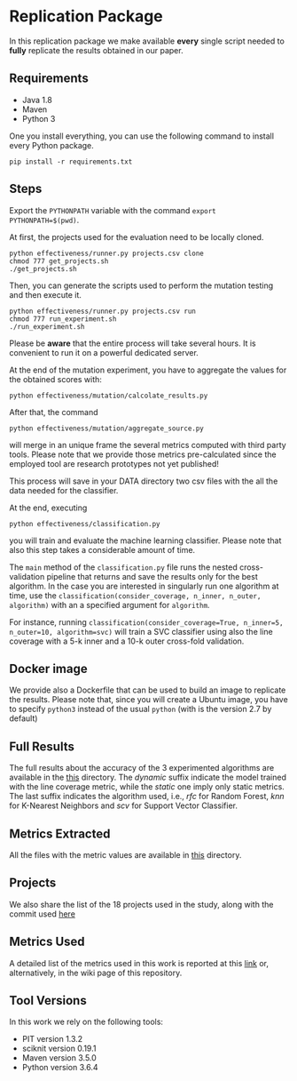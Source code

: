 # Replication Package 

In this replication package we make available **every** single script needed to **fully** replicate the results obtained in our paper.

## Requirements

* Java 1.8
* Maven 
* Python 3

One you install everything, you can use the following command to install every Python package.

`pip install -r requirements.txt`

## Steps

Export the `PYTHONPATH` variable with the command `export PYTHONPATH=$(pwd)`.

At first, the projects used for the evaluation need to be locally cloned.

```
python effectiveness/runner.py projects.csv clone
chmod 777 get_projects.sh
./get_projects.sh
```

Then, you can generate the scripts used to perform the mutation testing and then execute it.

```
python effectiveness/runner.py projects.csv run
chmod 777 run_experiment.sh
./run_experiment.sh
```

Please be **aware** that the entire process will take several hours. It is convenient to run it on a powerful dedicated server.

At the end of the mutation experiment, you have to aggregate the values for the obtained scores with:

```
python effectiveness/mutation/calcolate_results.py
```

After that, the command 
```
python effectiveness/mutation/aggregate_source.py
```
will merge in an unique frame the several metrics computed with third party tools. Please note that we provide those metrics pre-calculated since the employed tool are research prototypes not yet published!

This process will save in your DATA directory two csv files with the all the data needed for the classifier.

At the end, executing 
```
python effectiveness/classification.py
```
you will train and evaluate the machine learning classifier.
Please note that also this step takes a considerable amount of time.

The `main` method of the `classification.py` file runs the nested cross-validation pipeline that returns and save the results only for the best algorithm. 
In the case you are interested in singularly run one algorithm at time, use the `classification(consider_coverage, n_inner, n_outer, algorithm)` with an a specified argument for `algorithm`.

For instance, running
`classification(consider_coverage=True, n_inner=5, n_outer=10, algorithm=svc)`
will train a SVC classifier using also the line coverage with a 5-k inner and a 10-k outer cross-fold validation.

## Docker image
We provide also a Dockerfile that can be used to build an image to replicate the results. Please note that, since you will create a Ubuntu image, you have to specify `python3` instead of the usual `python` (with is the version 2.7 by default)

## Full Results

The full results about the accuracy of the 3 experimented algorithms are available in the [this](https://github.com/sealuzh/lightweight-effectiveness/tree/master/data) directory.
The _dynamic_ suffix indicate the model trained with the line coverage metric, while the _static_ one imply only static metrics. The last suffix indicates the algorithm used, i.e., _rfc_ for Random Forest, _knn_ for K-Nearest Neighbors and _scv_ for Support Vector Classifier.

## Metrics Extracted
All the files with the metric values are available in [this](https://github.com/sealuzh/lightweight-effectiveness/tree/master/metrics) directory.

## Projects
We also share the list of the 18 projects used in the study, along with the commit used [here](https://github.com/sealuzh/lightweight-effectiveness/tree/master/projects)

## Metrics Used
A detailed list of the metrics used in this work is reported at this [link](https://github.com/sealuzh/lightweight-effectiveness/blob/master/metrics.md) or, alternatively, in the wiki page of this repository.

## Tool Versions 
In this work we rely on the following tools:

* PIT version 1.3.2
* sciknit version 0.19.1
* Maven version 3.5.0
* Python version 3.6.4
